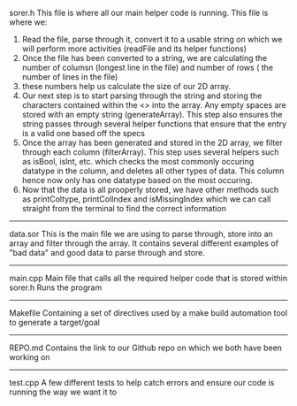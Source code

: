 sorer.h 
    This file is where all our main helper code is running. This file is where we:
1) Read the file, parse through it, convert it to a usable string on which we will perform more activities (readFile and its helper functions)
2) Once the file has been converted to a string, we are calculating the number of columsn (longest line in the file) and number of rows ( the number of lines in the file)
3) these numbers help us calculate the size of our 2D array.
4) Our next step is to start parsing through the string and storing the characters contained within the <> into the array. Any empty spaces are stored with an empty string (generateArray). This step also ensures the string passes through several helper functions that ensure that the entry is a valid one based off the specs 
5) Once the array has been generated and stored in the 2D array, we filter through each column (filterArray). This step uses several helpers such as isBool, isInt, etc. which checks the most commonly occuring datatype in the column, and deletes all other types of data. This column hence now only has one datatype based on the most occuring. 
6) Now that the data is all prooperly stored, we have other methods such as printColtype, printColIndex and isMissingIndex which we can call straight from the terminal to find the correct information 

-----

data.sor
    This is the main file we are using to parse through, store into an array and filter through the array. It contains several 
    different examples of "bad data" and good data to parse through and store.

-----

main.cpp
    Main file that calls all the required helper code that is stored within sorer.h
    Runs the program 

------

Makefile
    Containing a set of directives used by a make build automation tool to generate a target/goal

-----

REPO.md 
    Contains the link to our Github repo on which we both have been working on 

-----
test.cpp
    A few different tests to help catch errors and ensure our code is running the way we want it to 
    
